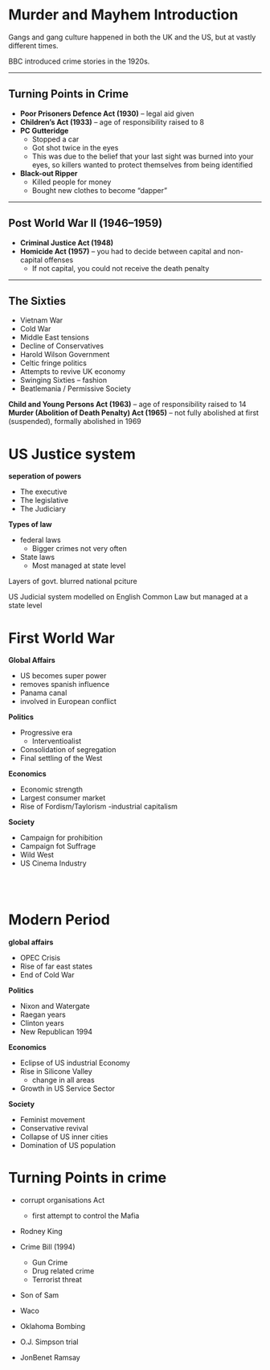 # Murder and Mayhem Introduction

Gangs and gang culture happened in both the UK and the US, but at vastly different times.  

BBC introduced crime stories in the 1920s.

---

## Turning Points in Crime

- **Poor Prisoners Defence Act (1930)** – legal aid given  
- **Children’s Act (1933)** – age of responsibility raised to 8  
- **PC Gutteridge**  
  - Stopped a car  
  - Got shot twice in the eyes  
  - This was due to the belief that your last sight was burned into your eyes, so killers wanted to protect themselves from being identified  
- **Black-out Ripper**  
  - Killed people for money  
  - Bought new clothes to become “dapper”  

---

## Post World War II (1946–1959)

- **Criminal Justice Act (1948)**  
- **Homicide Act (1957)** – you had to decide between capital and non-capital offenses  
  - If not capital, you could not receive the death penalty  

---

## The Sixties

- Vietnam War  
- Cold War  
- Middle East tensions  
- Decline of Conservatives  
- Harold Wilson Government  
- Celtic fringe politics  
- Attempts to revive UK economy  
- Swinging Sixties – fashion  
- Beatlemania / Permissive Society  

**Child and Young Persons Act (1963)** – age of responsibility raised to 14  
**Murder (Abolition of Death Penalty) Act (1965)** – not fully abolished at first (suspended), formally abolished in 1969  


# US Justice system
**seperation of powers**
- The executive 
- The legislative 
- The Judiciary 

**Types of law**
- federal laws 
    - Bigger crimes not very often
- State laws
  - Most managed at state level

Layers of govt. blurred national pciture 

US Judicial system modelled on English Common Law but managed at a state level 


# First World War 
**Global Affairs**
- US becomes super power 
- removes spanish influence 
- Panama canal
- involved in European conflict 

**Politics**
- Progressive era 
  - Interventioalist
- Consolidation of segregation 
- Final settling of the West 

**Economics**
- Economic strength 
- Largest consumer market 
- Rise of Fordism/Taylorism 
  -industrial capitalism 

**Society**
- Campaign for prohibition
- Campaign fot Suffrage
- Wild West 
- US Cinema Industry

<br>
<br>

# Modern Period
**global affairs**
- OPEC Crisis
- Rise of far east states
- End of Cold War 

**Politics**
- Nixon and Watergate
- Raegan years
- Clinton years 
- New Republican 1994

**Economics**
- Eclipse of US industrial Economy 
- Rise in Silicone Valley 
  - change in all areas 
- Growth in US Service Sector


**Society**
- Feminist movement 
- Conservative revival 
- Collapse of US inner cities 
- Domination of US population

# Turning Points in crime 
- corrupt organisations Act 
  - first attempt to control the Mafia 
- Rodney King
- Crime Bill (1994)
    - Gun Crime
    - Drug related crime
    - Terrorist threat

- Son of Sam 
- Waco
- Oklahoma Bombing
- O.J. Simpson trial 
- JonBenet Ramsay